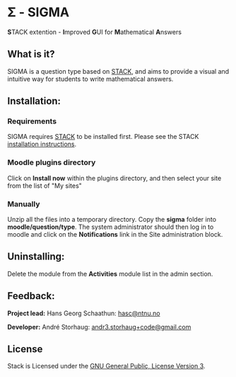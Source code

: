 # Σ - SIGMA
**S**TACK extention - **I**mproved **G**UI for **M**athematical **A**nswers

## What is it?
SIGMA is a question type based on [STACK](https://github.com/maths/moodle-qtype_stack/blob/master/Readme.md), and aims to provide a visual and intuitive way for students to write mathematical answers.

## Installation:  
### Requirements
SIGMA requires [STACK](https://github.com/maths/moodle-qtype_stack/blob/master/Readme.md) to be installed first. Please see the STACK [installation instructions](https://github.com/maths/moodle-qtype_stack/blob/master/doc/en/Installation/index.md).

### Moodle plugins directory
Click on **Install now** within the plugins directory, and then select your site from the list of "My sites"

### Manually
Unzip all the files into a temporary directory.
Copy the **sigma** folder into **moodle/question/type**.
The system administrator should then log in to moodle and click on the **Notifications** link in the Site administration
block.

## Uninstalling:
Delete the module from the **Activities** module list in the admin section.

## Feedback:
**Project lead:** Hans Georg Schaathun: <hasc@ntnu.no>

**Developer:** André Storhaug: <andr3.storhaug+code@gmail.com>

## License
Stack is Licensed under the [GNU General Public, License Version 3](https://github.com/KQMATH/moodle-qtype_sigma/blob/master/LICENSE).
